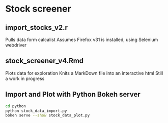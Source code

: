 # Stock screener
## import_stocks_v2.r
Pulls data form calcalist
Assumes Firefox v31 is installed, using Selenium webdriver

## stock_screener_v4.Rmd
Plots data for exploration
Knits a MarkDown file into an interactive html
Still a work in progress

## Import and Plot with Python Bokeh server
```bash
cd python
python stock_data_import.py
bokeh serve --show stock_data_plot.py
```

